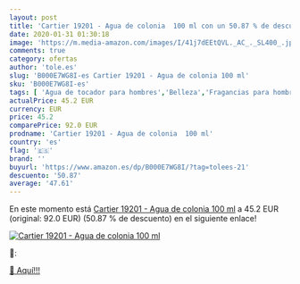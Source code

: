```yaml
---
layout: post
title: 'Cartier 19201 - Agua de colonia  100 ml con un 50.87 % de descuento'
date: 2020-01-31 01:30:18
image: 'https://m.media-amazon.com/images/I/41j7dEEtQVL._AC_._SL400_.jpg'
comments: true
category: ofertas
author: 'tole.es'
slug: 'B000E7WG8I-es Cartier 19201 - Agua de colonia 100 ml'
sku: 'B000E7WG8I-es'
tags: [ 'Agua de tocador para hombres','Belleza','Fragancias para hombres','Perfumes y fragancias','Productos para el cuidado de la piel','Sets y juegos para el cuidado de la piel','agua','colonia','de', ]
actualPrice: 45.2 EUR
currency: EUR
price: 45.2
comparePrice: 92.0 EUR
prodname: 'Cartier 19201 - Agua de colonia  100 ml'
country: 'es'
flag: '🇪🇸'
brand: ''
buyurl: 'https://www.amazon.es/dp/B000E7WG8I/?tag=tolees-21'
descuento: '50.87'
average: '47.61'
---
```


En este momento está [Cartier 19201 - Agua de colonia  100 ml](https://www.amazon.es/dp/B000E7WG8I/?tag=tolees-21) a 45.2 EUR (original: 92.0 EUR) (50.87 %  de descuento) en el siguiente enlace!

[![Cartier 19201 - Agua de colonia  100 ml](https://m.media-amazon.com/images/I/41j7dEEtQVL._AC_._SL400_.jpg)](https://www.amazon.es/dp/B000E7WG8I/?tag=tolees-21)

🔎:


[🛒 Aquí!!!](https://www.amazon.es/dp/B000E7WG8I/?tag=tolees-21)

